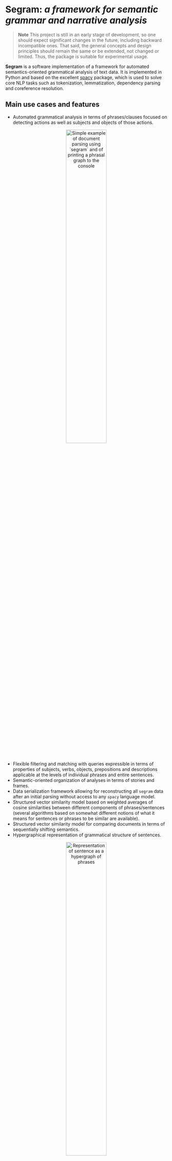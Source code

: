 # Segram: _a framework for semantic grammar and narrative analysis_

> **Note**
> This project is still in an early stage of development,
> so one should expect significant changes in the future,
> including backward incompatible ones. That said, the general
> concepts and design principles should remain the same or be extended,
> not changed or limited. Thus, the package is suitable for experimental
> usage.

**Segram** is a software implementation of a framework for automated
semantics-oriented grammatical analysis of text data. It is implemented
in Python and based on the excellent [spacy](https://spacy.io/)
package, which is used to solve core NLP tasks such as tokenization,
lemmatization, dependency parsing and coreference resolution.

## Main use cases and features

* Automated grammatical analysis in terms of phrases/clauses focused
  on detecting actions as well as subjects and objects of those actions.

<p align="center">
<img src="docs/figures/printing.png" alt="Simple example of document parsing using `segram` and of printing a phrasal graph to the console" width="50%">
</p>

* Flexible filtering and matching with queries expressible
  in terms of properties of subjects, verbs, objects, prepositions and
  descriptions applicable at the levels of individual phrases and entire
  sentences.
* Semantic-oriented organization of analyses in terms of stories
  and frames.
* Data serialization framework allowing for reconstructing all `segram`
  data after an initial parsing without access to any `spacy` language
  model.
* Structured vector similarity model based on weighted averages of
  cosine similarities between different components of phrases/sentences
  (several algorithms based on somewhat different notions of what
  it means for sentences or phrases to be similar are available).
* Structured vector similarity model for comparing documents in terms
  of sequentially shifting semantics.
* Hypergraphical representation of grammatical structure of sentences.

<p align="center">
<img src="docs/figures/hypergraph.png" alt="Representation of sentence
as a hypergraph of phrases" width="50%">
</p>



## Core requirements

| Package                  | Version            |
| ------------------------ | ------------------ |
| `python`                 | `>=3.11`           |
| `spacy`                  | `>=3.4`            |

The required Python version will not change in the future releases
for the foreseeable future, so before the package becomes fully
mature the dependency on `python>=3.11` will not be too demanding
(although it may be bumped to `>=3.12` as the new release is expected
soon as of time of writing - 29.09.2023).

### Core requirements (coreference resolution)

`Segram` comes with a coreference resolution component based on an
experimental model provided by `spacy-experimental` package.
However, both at the level of `segram` and `spacy` this is currently
an experimental feature, which comes with a significant price tag attached.
Namely, the acceptable `spacy` version is significantly limited
(see the table below). However, as `spacy-experimental` gets integrated
in the `spacy` core in the future, these constraints will be relaxed.


| Package                  | Version            |
| ------------------------ | ------------------ |
| `spacy`                  | `>=3.4,<3,5`       |
| `spacy-experimental`     | `0.6.3`            |
| `en_coreference_web_trf` | `3.4.0a2`          |


## Supported models and languages

Currently, **only English is supported** and `segram` was tested on models:

* `en_core_web_trf>=3.4.1` (transformer-based model for the general NLP)
* `en_core_web_lgl>=3.4.1` (used for context-free word vectors)
* `en_coreference_web_trf==3.4.0a2` (for coreference resolution)


## Installation


### PyPI

```bash
pip install segram
python -m download en_core_web_trf
python -m download en_core_web_lg  # skip if word vectors are not needed
```

#### With coreference resolution

```bash
pip install segram[coref]
python -m download en_core_web_trf
python -m download en_core_web_lg  # skip if word vectors are not needed
pip install https://github.com/explosion/spacy-experimental/releases/download/v0.6.1/en_coreference_web_trf-3.4.0a2-py3-none-any.whl
```

#### With GPU acceleration

```bash
pip install segram[gpu]
# OR in the case when coreference resolution is required
pip install segram[coref,gpu]
```

The rest of commands should remain the same depending on whether
coreference installation or not is used.

### Github (development version)

```bash
pip install git+ssh://git@github.com/sztal/segram.git
```

#### With coreference resolution

## Basic usage

```python
import spacy
nlp = spacy.load("en_core_web_trf")
nlp.add_pipe("segram", config={
    "vectors": "en_core_web_lg"
})
nlp.add_pipe("segram_coref")

# Get standard 'spacy' document
doc = nlp(
    "The merchants travelled a long way to buy spices "
    "and rest in our taverns."
)
# Convert it to segram 'grammar' document
doc = doc._.segram
doc
```

The code above parses the text using `spacy` and additionally applies
further processing pipeline components defined by `segram`. They inject
many additional functionalities into standard `spacy` tokens.
In particular, `Doc` instances are enhanced with a special extension
property `._.segram`, which converts them to `segram` grammar documents.
Note that the printing results is different now - the output is colored!

The colors denote the partition of the document into **components**,
which are groups of related tokens headed by a syntactically and/or
semantically important token. They are divided into four distinct types
which are marked with different colors when printing to the console.
The following (default) color scheme is:

* <span style="color:orange">**Noun components**</span> `#FF0000`
* <span style="color:red">**Verb components**</span> `#FFA500`
* <span style="color:violet">**Description components**</span> `#EE82EE`
* <span style="color:limegreen">**Preposition components**</span> `#32CD32`

Components are further organized into phrases, which are higher-order
and more semantically-oriented units. Crucially, while components are
non-overlapping and form a partition of the sentence, the phrases
can be nested in each other and form a directed acyclic graph (DAG).

## Development

### Setting up environment

The [Github repository](https://github.com/sztal/segram)
provides [conda](https://docs.conda.io/en/latest/) environment files
for setting up development/testing environment. This installs also
testing dependencies such as [pytest](https://docs.pytest.org/en/7.4.x/),
which is used for running unit tests.

```bash
git clone git@github.com:sztal/segram.git
cd segram
conda env create -f environment.yml # default env name is 'segram'
conda activate segram
python -m spacy download en_core_web_trf
python -m spacy download en_core_web_lg
pip install --editable .
```

### Setting up environment (with coref)

```bash
git clone git@github.com:sztal/segram.git
cd segram
conda env create -f environment-coref.yml # default env name is 'segram'
# In this case the versions of all language models are fixed
# so they are installed automatically with the rest of the dependencies
conda activate segram
pip install --editable .
```

### Testing

Currently, `segram` is only moderately tested with a unit coverage rate
of about 70%. This will be improved in the future releases.

```
pytest          # run unit tests
coverage run    # run unit tests and gather coverage statistics
coverage report # show coverage report
```


### Contribution

1. [Fork](https://github.com/sztal/segram/fork) the `segram`
   repo on GitHub.
2. Clone your fork locally::

```bash
git clone git@github.com:your_name_here/segram.git
```

3. Create a branch for local development::

```bash
git checkout -b name-of-your-bugfix-or-feature
```

Now you can make your changes locally.

4. When you're done making changes, check that your changes pass style
   and unit tests.

5. Commit your changes and push your branch to GitHub::

    $ git add .
    $ git commit -m "Your detailed description of your changes."
    $ git push origin name-of-your-bugfix-or-feature

6. Submit a pull request through the GitHub website.


### Makefile

`Makefile` defines many commands useful during development
(see the content of the file). However, Windows users may need
to modify it a bit to make it work.

Below is the list of commands most useful for development:

* `make clean`
  * Remove all build artifacts and cache files. Good to run this after
    changing `pyproject.toml` or other packaging configuration.
* `make gzip-jsons` and `make gunzip-jsons`
  * compress and decompress `.json` resource files contained distributed
    with the package source code (they store patterns used to customize
    lemmatizers etc. and data for building cases used in unit tests).
* `make list-deps`
  * Runs a regular expression over all `segram` source files and lists
    explicit dependencies (`import` statements) used in the code.


## Feedback

If you have any suggestions or questions about `segram` feel free to email
me at `<stalaga@protonmail.com>`.

If you encounter any errors or problems, please also let me know!
[Open an Issue](https://github.com/sztal/segram/issues)
in the [GitHub repository](https://github.com/sztal/segram).


Authors
=======

* Szymon Talaga, <stalaga@protonmail.com>
